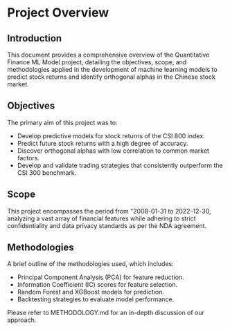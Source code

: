 # Project Overview

## Introduction
This document provides a comprehensive overview of the Quantitative Finance ML Model project, detailing the objectives, scope, and methodologies applied in the development of machine learning models to predict stock returns and identify orthogonal alphas in the Chinese stock market.

## Objectives
The primary aim of this project was to:
- Develop predictive models for stock returns of the CSI 800 index.
- Predict future stock returns with a high degree of accuracy.
- Discover orthogonal alphas with low correlation to common market factors.
- Develop and validate trading strategies that consistently outperform the CSI 300 benchmark.

## Scope
This project encompasses the period from "2008-01-31 to 2022-12-30, analyzing a vast array of financial features while adhering to strict confidentiality and data privacy standards as per the NDA agreement.

## Methodologies
A brief outline of the methodologies used, which includes:
- Principal Component Analysis (PCA) for feature reduction.
- Information Coefficient (IC) scores for feature selection.
- Random Forest and XGBoost models for prediction.
- Backtesting strategies to evaluate model performance.

Please refer to METHODOLOGY.md for an in-depth discussion of our approach.
